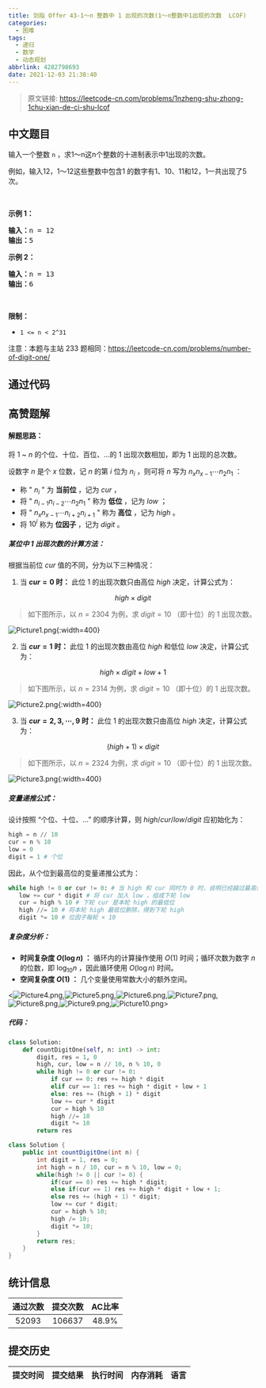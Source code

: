 ```yaml
---
title: 剑指 Offer 43-1～n 整数中 1 出现的次数(1～n整数中1出现的次数  LCOF)
categories:
  - 困难
tags:
  - 递归
  - 数学
  - 动态规划
abbrlink: 4282798693
date: 2021-12-03 21:38:40
---
```


> 原文链接: https://leetcode-cn.com/problems/1nzheng-shu-zhong-1chu-xian-de-ci-shu-lcof




## 中文题目
<div><p>输入一个整数 <code>n</code> ，求1～n这n个整数的十进制表示中1出现的次数。</p>

<p>例如，输入12，1～12这些整数中包含1 的数字有1、10、11和12，1一共出现了5次。</p>

<p> </p>

<p><strong>示例 1：</strong></p>

<pre>
<strong>输入：</strong>n = 12
<strong>输出：</strong>5
</pre>

<p><strong>示例 2：</strong></p>

<pre>
<strong>输入：</strong>n = 13
<strong>输出：</strong>6</pre>

<p> </p>

<p><strong>限制：</strong></p>

<ul>
	<li><code>1 <= n < 2^31</code></li>
</ul>

<p>注意：本题与主站 233 题相同：<a href="https://leetcode-cn.com/problems/number-of-digit-one/">https://leetcode-cn.com/problems/number-of-digit-one/</a></p>
</div>

## 通过代码
<RecoDemo>
</RecoDemo>


## 高赞题解
#### 解题思路：

将 $1$ ~ $n$ 的个位、十位、百位、...的 $1$ 出现次数相加，即为 $1$ 出现的总次数。

设数字 $n$ 是个 $x$ 位数，记 $n$ 的第 $i$ 位为 $n_i$ ，则可将 $n$ 写为 $n_{x} n_{x-1} \cdots n_{2} n_{1}$ ：

- 称 " $n_i$ " 为 **当前位** ，记为 $cur$ ，
- 将 " $n_{i-1} n_{i-2} \cdots n_{2} n_{1}$ " 称为 **低位** ，记为 $low$ ；
- 将 " $n_{x} n_{x-1} \cdots n_{i+2} n_{i+1}$ " 称为 **高位** ，记为 $high$ 。
- 将 $10^i$ 称为 **位因子** ，记为 $digit$ 。

##### 某位中 $1$ 出现次数的计算方法：

根据当前位 $cur$ 值的不同，分为以下三种情况：

1. 当 **$cur = 0$ 时：** 此位 $1$ 的出现次数只由高位 $high$ 决定，计算公式为：

$$
high \times digit
$$

> 如下图所示，以 $n = 2304$ 为例，求 $digit = 10$ （即十位）的 $1$ 出现次数。

![Picture1.png](../images/1nzheng-shu-zhong-1chu-xian-de-ci-shu-lcof-0.png){:width=400}

2. 当 **$cur = 1$ 时：** 此位 $1$ 的出现次数由高位 $high$ 和低位 $low$ 决定，计算公式为：

$$
high \times digit + low + 1
$$

> 如下图所示，以 $n = 2314$ 为例，求 $digit = 10$ （即十位）的 $1$ 出现次数。

![Picture2.png](../images/1nzheng-shu-zhong-1chu-xian-de-ci-shu-lcof-1.png){:width=400}

3. 当 **$cur = 2, 3, \cdots, 9$ 时：** 此位 $1$ 的出现次数只由高位 $high$ 决定，计算公式为：

$$
(high + 1) \times digit
$$

> 如下图所示，以 $n = 2324$ 为例，求 $digit = 10$ （即十位）的 $1$ 出现次数。

![Picture3.png](../images/1nzheng-shu-zhong-1chu-xian-de-ci-shu-lcof-2.png){:width=400}

##### 变量递推公式：

设计按照 “个位、十位、...” 的顺序计算，则 $high / cur / low / digit$ 应初始化为：

```python
high = n // 10
cur = n % 10
low = 0
digit = 1 # 个位
```

因此，从个位到最高位的变量递推公式为：

```python
while high != 0 or cur != 0: # 当 high 和 cur 同时为 0 时，说明已经越过最高位，因此跳出
   low += cur * digit # 将 cur 加入 low ，组成下轮 low
   cur = high % 10 # 下轮 cur 是本轮 high 的最低位
   high //= 10 # 将本轮 high 最低位删除，得到下轮 high
   digit *= 10 # 位因子每轮 × 10
```

##### 复杂度分析：

- **时间复杂度 $O(\log n)$ ：** 循环内的计算操作使用 $O(1)$ 时间；循环次数为数字 $n$ 的位数，即 $\log_{10}{n}$ ，因此循环使用 $O(\log n)$ 时间。
- **空间复杂度 $O(1)$ ：** 几个变量使用常数大小的额外空间。

<![Picture4.png](../images/1nzheng-shu-zhong-1chu-xian-de-ci-shu-lcof-3.png),![Picture5.png](../images/1nzheng-shu-zhong-1chu-xian-de-ci-shu-lcof-4.png),![Picture6.png](../images/1nzheng-shu-zhong-1chu-xian-de-ci-shu-lcof-5.png),![Picture7.png](../images/1nzheng-shu-zhong-1chu-xian-de-ci-shu-lcof-6.png),![Picture8.png](../images/1nzheng-shu-zhong-1chu-xian-de-ci-shu-lcof-7.png),![Picture9.png](../images/1nzheng-shu-zhong-1chu-xian-de-ci-shu-lcof-8.png),![Picture10.png](../images/1nzheng-shu-zhong-1chu-xian-de-ci-shu-lcof-9.png)>

##### 代码：

```python []
class Solution:
    def countDigitOne(self, n: int) -> int:
        digit, res = 1, 0
        high, cur, low = n // 10, n % 10, 0
        while high != 0 or cur != 0:
            if cur == 0: res += high * digit
            elif cur == 1: res += high * digit + low + 1
            else: res += (high + 1) * digit
            low += cur * digit
            cur = high % 10
            high //= 10
            digit *= 10
        return res
```

```java []
class Solution {
    public int countDigitOne(int n) {
        int digit = 1, res = 0;
        int high = n / 10, cur = n % 10, low = 0;
        while(high != 0 || cur != 0) {
            if(cur == 0) res += high * digit;
            else if(cur == 1) res += high * digit + low + 1;
            else res += (high + 1) * digit;
            low += cur * digit;
            cur = high % 10;
            high /= 10;
            digit *= 10;
        }
        return res;
    }
}
```

## 统计信息
| 通过次数 | 提交次数 | AC比率 |
| :------: | :------: | :------: |
|    52093    |    106637    |   48.9%   |

## 提交历史
| 提交时间 | 提交结果 | 执行时间 |  内存消耗  | 语言 |
| :------: | :------: | :------: | :--------: | :--------: |
